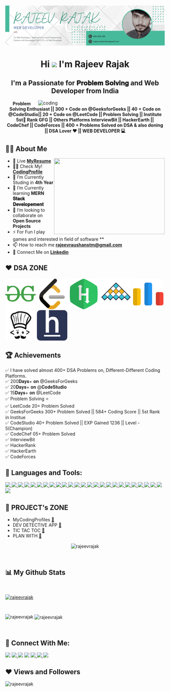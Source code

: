 ![logo](https://github.com/rajeevrajak/rajeevrajak/blob/main/ba-1.png)

<h1 align="center">Hi <img src="https://raw.githubusercontent.com/MartinHeinz/MartinHeinz/master/wave.gif" width="30px"> I'm <b>Rajeev Rajak</b></h1>



<h2 align="center"><b>I'm a Passionate for 𝐏𝐫𝐨𝐛𝐥𝐞𝐦 𝐒𝐨𝐥𝐯𝐢𝐧𝐠 and Web Developer from India </b></h2>

<img align="right" alt="coding" width="400" src="https://user-images.githubusercontent.com/55389276/140866485-8fb1c876-9a8f-4d6a-98dc-08c4981eaf70.gif">


<h4 align="center"><b>Problem Solving Enthusiast || 300 + Code on @GeeksforGeeks || 40 + Code on @CodeStudio|| 20 + Code on @LeetCode ||  Problem Solving || Institute 5st🥇 Rank GFG || Others Platforms InterviewBit || HackerEarth || CodeChef || CodeForces || 400 + Problems Solved on DSA & also doning  || DSA Lover ❤️ || WEB DEVELOPER 💻
</b></h4> 


<!-- <img align="right" alt="Coding" width="400" src="bn.gif"> -->

## 🙋‍♂️ About Me
<a><img align="right" src="MyLCGoldBedge.gif" width="350" height="240" /></a>
- 📔 Live [**MyResume**](https://github.com/rajeevrajak/ResumeMe/blob/main/RAJEEV-RESUME-2023-1.pdf) 
- 👨‍💻 Check My! [**CodingProfile**](https://mycodingprofiles.netlify.app/)
- 🔭 I’m Currently Studing in **4th Year**
- 📘 I’m Currently learning **MERN 𝐒𝐭𝐚𝐜𝐤 𝐃𝐞𝐯𝐞𝐥𝐨𝐩𝐞𝐦𝐞𝐧𝐭**
- 👯 I’m looking to collaborate on **Open Source Projects**
- ⚡ For Fun I play games and interested in  field of software **
- 📫 How to reach me **rajeevraushanstm@gmail.com**
- 🔗 Connect Me on [**Linkedin**](https://www.linkedin.com/in/rajeev-rajak-683ab323b/)


## ❤️ DSA ZONE

<p align="left"> 
<img src="https://github.com/rajeevrajak/DSA-Zone-Image/blob/main/gfg.png">
<img src="https://github.com/rajeevrajak/DSA-Zone-Image/blob/main/lc.png">
<img src="https://github.com/rajeevrajak/DSA-Zone-Image/blob/main/hr.png" height="96px" width="96px">
<img src="https://github.com/rajeevrajak/DSA-Zone-Image/blob/main/ib.png">
<img src="https://github.com/rajeevrajak/DSA-Zone-Image/blob/main/cf.png" height="96px" width="96px"> 
<img src="https://github.com/rajeevrajak/DSA-Zone-Image/blob/main/cc.png" height="96px" width="96px">
<img src="https://github.com/rajeevrajak/DSA-Zone-Image/blob/main/he.png" height="96px" width="96px">
</p> 


## 🏆 Achievements
✅ I have solved almost 400+ DSA Problems on, Different-Different Coding Platforms.  <br>
✅ 200𝐃𝐚𝐲𝐬+ 𝐨𝐧 @GeeksForGeeks <br>
✅ 20𝐃𝐚𝐲𝐬+ 𝐨𝐧 @𝐂𝐨𝐝𝐞𝐒𝐭𝐮𝐝𝐢𝐨 <br>
✅ 15𝐃𝐚𝐲𝐬+ 𝐨𝐧 @LeetCode <br>
✅ Problem Solving ⭐ <br>
✅ LeetCode 20+ Problem Solved <br>
✅ GeeksForGeeks 300+ Problem Solved || 584+ Coding Score || 5st Rank in Institue  <br>
✅ CodeStudio 40+ Problem Solved || EXP Gained 1236 || Level - 5(Champion) <br>
✅ CodeChef 05+ Problem Solved <br>
✅ InterviewBit  <br>
✅ HackerRank  <br>
✅ HackerEarth  <br>
✅ CodeForces  <br>



## 🚀 Languages and Tools:

<p align="left"> 
    <a href="#"> <img src="https://img.icons8.com/color/100/000000/c-plus-plus-logo.png"/> </a>
    <a href="#"> <img src="https://img.icons8.com/external-filled-line-andi-nur-abdillah/100/000000/external-Data-Structure-artificial-intelligence-(filled-line)-filled-line-andi-nur-abdillah.png"/> </a>
    <a href="#"> <img src="https://img.icons8.com/color/96/000000/html-5--v1.png"/> </a> 
    <a href="#"> <img src="https://img.icons8.com/color/96/000000/css3.png"/> </a> 
    <a href="#"> <img src="https://img.icons8.com/color/96/000000/bootstrap.png"/> </a> 
    <a href="#"> <img src="https://img.icons8.com/arcade/100/000000/js.png"/> </a>
    <a href="#"> <img src="https://img.icons8.com/3d-fluency/100/null/database.png"/> </a>
    <a href="#"> <img src="https://img.icons8.com/color/96/000000/mysql-logo.png"/> </a>
    <a href="#"> <img src="https://img.icons8.com/color/96/000000/git.png"/> </a>
    <a href="#"> <img src="https://img.icons8.com/ios-filled/100/000000/github.png"/> </a> 
    <a href="#"> <img src="https://img.icons8.com/color/96/000000/pycharm.png"/> </a>
    <a href="#"> <img src="https://img.icons8.com/color/96/000000/intellij-idea.png"/> </a>
    <a href="#"> <img src="https://img.icons8.com/color/96/000000/visual-studio--v2.png"/> </a>
    <a href="#"> <img src="https://img.icons8.com/color/96/000000/linux--v1.png"/> </a> 
    <a href="#"> <img src="https://img.icons8.com/color/96/windows-10.png"/> </a>
    <a href="#"> <img src="https://img.icons8.com/ios-filled/100/000000/django.png"/> </a> 
    <a href="#"> <img src="https://img.icons8.com/color/96/000000/c-sharp-logo-2.png"/> </a>
    <a href="#"> <img src="https://img.icons8.com/color/96/000000/adobe-photoshop--v1.png"/> </a>   
    <a href="#"> <img src="https://img.icons8.com/color/96/mongodb.png"/> </a>  
    <a href="#"> <img src="https://img.icons8.com/ios/96/express-js.png"/> </a>  
    <a href="#"> <img src="https://img.icons8.com/officel/96/react.png"/> </a> 
    <a href="#"> <img src="https://img.icons8.com/fluency/96/node-js.png"/> </a>
    <a href="#"> <img src="https://img.icons8.com/color/100/null/tailwind_css.png"/> </a>
    <a href="#"> <img src="https://img.icons8.com/color-glass/100/000000/operating-system.png"/> </a>
    <a href="#"> <img src="https://img.icons8.com/color/96/000000/python--v1.png"/> </a>
    <a href="#"> <img src="https://img.icons8.com/color/96/000000/java-coffee-cup-logo--v1.png"/> </a>
  
</p>



## 📝 PROJECT's ZONE

-  MyCodingProfiles [**🔗**](https://mycodingprofiles.netlify.app/)  
-  DEV DETECTIVE APP [**🔗**](https://devdetectiveapi.netlify.app/) 
-  TIC TAC TOC [**🔗**](https://tic-tac-toc-game-app.netlify.app/)
-  PLAN WITH [**🔗**](https://planwithrajeev.netlify.app) 
    <br>
 
<p align="center"><img align="center" src="https://github-readme-streak-stats.herokuapp.com/?user=rajeevrajak&" alt="rajeevrajak"/></p>

<br>

<!--  new -->
## 📊 My Github Stats

<br>
<p align="left"> <a href="https://github.com/ryo-ma/github-profile-trophy"><img src="https://github-profile-trophy.vercel.app/?username=rajeevrajak" alt="rajeevrajak" /></a> </p>



<p align="left"> <a href="https://twitter.com/" target="blank"><img src="https://img.shields.io/twitter/follow/?logo=twitter&style=for-the-badge" alt="" /></a> </p>


<p><img align="left" src="https://github-readme-stats.vercel.app/api/top-langs?username=rajeevrajak&show_icons=true&locale=en&layout=compact" alt="rajeevrajak" /></p>

<p>&nbsp;<img align="center" src="https://github-readme-stats.vercel.app/api?username=rajeevrajak&show_icons=true&locale=en" alt="rajeevrajak" /></p>

<br>

<!-- ## 📈 Graph
<p align="center">
   <img src="https://github.com/rajeevrajak/svgIcons/blob/main/github-contribution-grid-snake.svg" alt="snake">
</p> -->


## 📧 Connect With Me:

<p align="left">  
 <a href="https://www.linkedin.com/in/rajeev-rajak-683ab323b?lipi=urn%3Ali%3Apage%3Ad_flagship3_profile_view_base_contact_details%3BOqw2Pe1OSM%2B3jzhB0Y4ldg%3D%3D"    target="_blank">  <img src="https://img.icons8.com/color/60/null/linkedin.png"/></a>
    
  <a href="https://stackexchange.com/users/28167349/rajeev-rajak"> 
  <img src="https://img.icons8.com/color/60/null/stackoverflow.png"/> </a>  
    
  <a href="https://github.com/rajeevrajak" target="_blank">  
  <img src="https://img.icons8.com/color/60/null/github--v1.png"/></a>
    
  <a href="https://www.instagram.com/im_rajeev_rajak/" target="_blank">
  <img src="https://img.icons8.com/color/60/null/instagram-new--v1.png"/></a>
    
  <a href="https://www.facebook.com/rajeevrajak07/" target="_blank"> 
  <img src="https://img.icons8.com/color/60/null/facebook-new.png"/> </a>  
    
  <a href="https://twitter.com/RajeevRzk" target="_blank"> 
  <img src="https://img.icons8.com/color/60/null/twitter--v4.png"/> </a>  
    
  <a href="https://www.youtube.com/channel/UCCk2LiADCyN8rMq_X8g-OmQ" target="_blank">
  <img src="https://img.icons8.com/color/60/null/youtube-play.png"/> </a>
    
</p>

## ❤ Views and Followers
 <p align="left"> <img src="https://komarev.com/ghpvc/?username=rajeevrajak&label=Profile%20views&color=0e75b6&style=flat" alt="rajeevrajak" /> </p>

